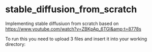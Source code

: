 # stable_diffusion_from_scratch
Implementing stable diffusiuon from scratch based on https://www.youtube.com/watch?v=ZBKpAp_6TGI&amp;t=8778s

To run this you need to upload 3 files and insert it into your working directory:
